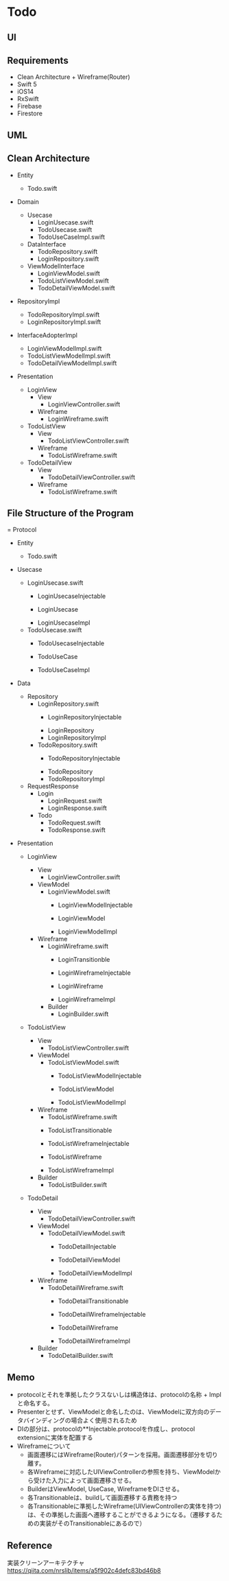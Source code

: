 # Todo

## UI

## Requirements

- Clean Architecture + Wireframe(Router)
- Swift 5
- iOS14
- RxSwift
- Firebase
- Firestore

## UML

## Clean Architecture
<!-- TODO: delete this section and create UML -->

- Entity
  - Todo.swift

- Domain
  - Usecase
    - LoginUsecase.swift
    - TodoUsecase.swift
    - TodoUseCaseImpl.swift
  - DataInterface
    - TodoRepository.swift
    - LoginRepository.swift
  - ViewModelInterface
    - LoginViewModel.swift
    - TodoListViewModel.swift
    - TodoDetailViewModel.swift

- RepositoryImpl
  - TodoRepositoryImpl.swift
  - LoginRepositoryImpl.swift

- InterfaceAdopterImpl
  - LoginViewModelImpl.swift
  - TodoListViewModelImpl.swift
  - TodoDetailViewModelImpl.swift

- Presentation
  - LoginView
    - View
      - LoginViewController.swift
    - Wireframe
      - LoginWireframe.swift
  - TodoListView
    - View
      - TodoListViewController.swift
    - Wireframe
      - TodoListWireframe.swift
  - TodoDetailView
    - View
      - TodoDetailViewController.swift
    - Wireframe
      - TodoListWireframe.swift

## File Structure of the Program

<P> = Protocol

- Entity
  - Todo.swift

- Usecase
  - LoginUsecase.swift
    - <P>LoginUsecaseInjectable
    - <P>LoginUsecase
    - LoginUsecaseImpl
  - TodoUsecase.swift
    - <P>TodoUsecaseInjectable
    - <P>TodoUseCase
    - TodoUseCaseImpl
  
- Data
  - Repository
    - LoginRepository.swift
      - <P>LoginRepositoryInjectable
      - LoginRepository
      - LoginRepositoryImpl
    - TodoRepository.swift
      - <P>TodoRepositoryInjectable
      - TodoRepository
      - TodoRepositoryImpl
  - RequestResponse
    - Login
      - LoginRequest.swift
      - LoginResponse.swift
    - Todo
      - TodoRequest.swift
      - TodoResponse.swift

- Presentation
  - LoginView
    - View
      - LoginViewController.swift
    - ViewModel
      - LoginViewModel.swift
        - <P>LoginViewModelInjectable
        - <P>LoginViewModel
        - LoginViewModelImpl
    - Wireframe
      - LoginWireframe.swift
        - <P>LoginTransitionble
        - <P>LoginWireframeInjectable
        - <P>LoginWireframe
        - LoginWireframeImpl
      - Builder
        - LoginBuilder.swift

  - TodoListView
    - View
      - TodoListViewController.swift
    - ViewModel
      - TodoListViewModel.swift
        - <P>TodoListViewModelInjectable
        - <P>TodoListViewModel
        - TodoListViewModelImpl
    - Wireframe
      - TodoListWireframe.swift
      - <P>TodoListTransitionable
      - <P>TodoListWireframeInjectable
      - <P>TodoListWireframe
      - TodoListWireframeImpl
    - Builder
      - TodoListBuilder.swift

  - TodoDetail
    - View
      - TodoDetailViewController.swift
    - ViewModel
      - TodoDetailViewModel.swift
        - <P>TodoDetailInjectable
        - <P>TodoDetailViewModel
        - TodoDetailViewModelImpl
    - Wireframe
      - TodoDetailWireframe.swift
        - <P>TodoDetailTransitionable
        - <P>TodoDetailWireframeInjectable
        - <P>TodoDetailWireframe
        - TodoDetailWireframeImpl
    - Builder
      - TodoDetailBuilder.swift

## Memo

- protocolとそれを準拠したクラスないしは構造体は、protocolの名称 + Implと命名する。
- Presenterとせず、ViewModelと命名したのは、ViewModelに双方向のデータバインディングの場合よく使用されるため
- DIの部分は、protocolの**Injectable.protocolを作成し、protocol extensionに実体を配置する
- Wireframeについて
  - 画面遷移にはWireframe(Router)パターンを採用。画面遷移部分を切り離す。
  - 各Wireframeに対応したUIViewControllerの参照を持ち、ViewModelから受けた入力によって画面遷移させる。
  - BuilderはViewModel, UseCase, WireframeをDIさせる。
  - 各Transitionableは、buildして画面遷移する責務を持つ
  - 各Transitionableに準拠したWireframe(UIViewControllerの実体を持つ)は、その準拠した画面へ遷移することができるようになる。（遷移するための実装がそのTransitionableにあるので）

## Reference

実装クリーンアーキテクチャ
<https://qiita.com/nrslib/items/a5f902c4defc83bd46b8>
